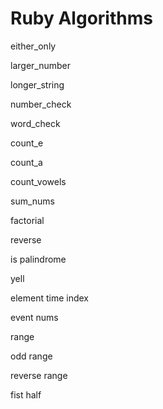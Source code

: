 # Ruby Algorithms

either_only

larger_number

longer_string

number_check

word_check

count_e

count_a

count_vowels

sum_nums

factorial

reverse

is palindrome

yell

element time index

event nums

range

odd range

reverse range

fist half




